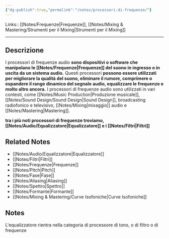 ```yaml
---
{"dg-publish":true,"permalink":"/notes/processori-di-frequenze/"}
---
```


Links:: [[Notes/Frequenze\|Frequenze]], [[Notes/Mixing & Mastering/Strumenti per il Mixing\|Strumenti per il Mixing]]

---
## Descrizione

I processori di frequenze audio **sono dispositivi o software che manipolano le [[Notes/Frequenze\|Frequenze]] del suono in ingresso o in uscita da un sistema audio.** Questi processori **possono essere utilizzati per migliorare la qualità del suono, eliminare il rumore, comprimere o espandere il range dinamico del segnale audio, equalizzare le frequenze e molto altro ancora.** I processori di frequenze audio sono utilizzati in vari contesti, come [[Notes/Music Production\|Produzione musicale]], [[Notes/Sound Design/Sound Design\|Sound Design]], broadcasting radiofonico e televisivo, [[Notes/Mixing\|mixaggio]] audio e [[Notes/Mastering\|Mastering]].

**tra i più noti processori di frequenze troviamo, [[Notes/Audio/Equalizzatore\|Equalizzatore]] e i [[Notes/Filtri\|Filtri]]**



## Related Notes

- [[Notes/Audio/Equalizzatore\|Equalizzatore]]
- [[Notes/Filtri\|Filtri]]
- [[Notes/Frequenze\|Frequenze]]
- [[Notes/Pitch\|Pitch]]
- [[Notes/Fase\|Fase]]
- [[Notes/Aliasing\|Aliasing]]
- [[Notes/Spettro\|Spettro]]
- [[Notes/Formante\|Formante]]
- [[Notes/Mixing & Mastering/Curve Isofoniche\|Curve Isofoniche]]

## Notes

L'equalizzatore rientra nella categoria di processore di tono, o di filtro o di frequenze

